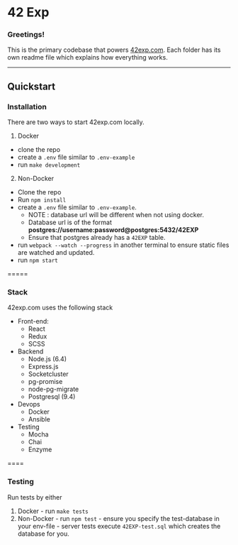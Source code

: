42 Exp
======

### Greetings!

This is the primary codebase that powers [42exp.com](https://42exp.com). Each folder has its own readme file which explains how everything works.

-------

## Quickstart

### Installation

There are two ways to start 42exp.com locally.

1. Docker
  - clone the repo
  - create a `.env` file similar to `.env-example`
  - run `make development`

2. Non-Docker
  - Clone the repo
  - Run `npm install`
  - create a `.env` file similar to `.env-example`.
    - NOTE : database url will be different when not using docker.
    - Database url is of the format **postgres://username:password@postgres:5432/42EXP**
    - Ensure that postgres already has a `42EXP` table.
  - run `webpack --watch --progress` in another terminal to ensure static files are watched and updated.
  - run `npm start`

=====

### Stack

42exp.com uses the following stack

- Front-end:
  - React
  - Redux
  - SCSS
- Backend
  - Node.js (6.4)
  - Express.js
  - Socketcluster
  - pg-promise
  - node-pg-migrate
  - Postgresql (9.4)
- Devops
  - Docker
  - Ansible
- Testing
  - Mocha
  - Chai
  - Enzyme

====

### Testing

Run tests by either
  1. Docker
    - run `make tests`
  2. Non-Docker
    - run `npm test`
    - ensure you specify the test-database in your env-file
    - server tests execute `42EXP-test.sql` which creates the database for you.
